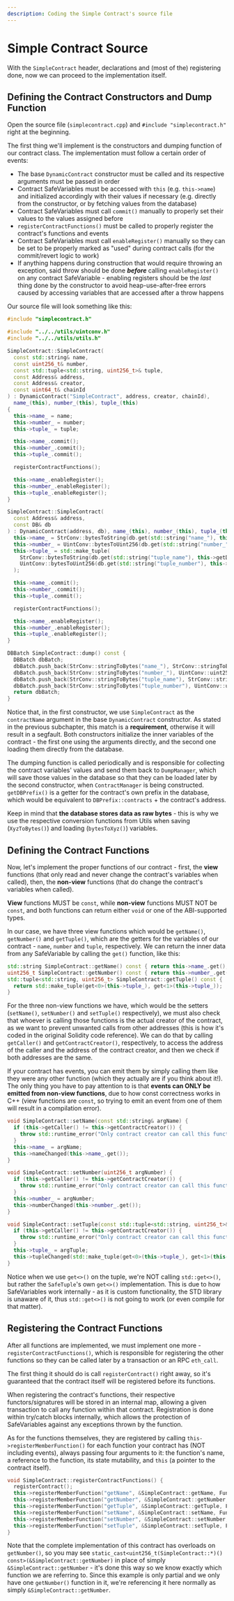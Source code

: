 ```yaml
---
description: Coding the Simple Contract's source file
---
```


# Simple Contract Source

With the `SimpleContract` header, declarations and (most of the) registering done, now we can proceed to the implementation itself.

## Defining the Contract Constructors and Dump Function

Open the source file (`simplecontract.cpp`) and `#include "simplecontract.h"` right at the beginning.

The first thing we'll implement is the constructors and dumping function of our contract class. The implementation must follow a certain order of events:

* The base `DynamicContract` constructor must be called and its respective arguments must be passed in order
* Contract SafeVariables must be accessed with `this` (e.g. `this->name`) and initialized accordingly with their values if necessary (e.g. directly from the constructor, or by fetching values from the database)
* Contract SafeVariables must call `commit()` manually to properly set their values to the values assigned before
* `registerContractFunctions()` must be called to properly register the contract's functions and events
* Contract SafeVariables must call `enableRegister()` manually so they can be set to be properly marked as "used" during contract calls (for the commit/revert logic to work)
* If anything happens during construction that would require throwing an exception, said throw should be done ***before*** calling `enableRegister()` on any contract SafeVariable - enabling registers should be the *last* thing done by the constructor to avoid heap-use-after-free errors caused by accessing variables that are accessed after a throw happens

Our source file will look something like this:

```cpp
#include "simplecontract.h"

#include "../../utils/uintconv.h"
#include "../../utils/utils.h"

SimpleContract::SimpleContract(
  const std::string& name,
  const uint256_t& number,
  const std::tuple<std::string, uint256_t>& tuple,
  const Address& address,
  const Address& creator,
  const uint64_t& chainId
) : DynamicContract("SimpleContract", address, creator, chainId),
  name_(this), number_(this), tuple_(this)
{
  this->name_ = name;
  this->number_ = number;
  this->tuple_ = tuple;

  this->name_.commit();
  this->number_.commit();
  this->tuple_.commit();

  registerContractFunctions();

  this->name_.enableRegister();
  this->number_.enableRegister();
  this->tuple_.enableRegister();
}

SimpleContract::SimpleContract(
  const Address& address,
  const DB& db
) : DynamicContract(address, db), name_(this), number_(this), tuple_(this) {
  this->name_ = StrConv::bytesToString(db.get(std::string("name_"), this->getDBPrefix()));
  this->number_ = UintConv::bytesToUint256(db.get(std::string("number_"), this->getDBPrefix()));
  this->tuple_ = std::make_tuple(
    StrConv::bytesToString(db.get(std::string("tuple_name"), this->getDBPrefix())),
    UintConv::bytesToUint256(db.get(std::string("tuple_number"), this->getDBPrefix()))
  );

  this->name_.commit();
  this->number_.commit();
  this->tuple_.commit();

  registerContractFunctions();

  this->name_.enableRegister();
  this->number_.enableRegister();
  this->tuple_.enableRegister();
}

DBBatch SimpleContract::dump() const {
  DBBatch dbBatch;
  dbBatch.push_back(StrConv::stringToBytes("name_"), StrConv::stringToBytes(this->name_.get()), this->getDBPrefix());
  dbBatch.push_back(StrConv::stringToBytes("number_"), UintConv::uint256ToBytes(this->number_.get()), this->getDBPrefix());
  dbBatch.push_back(StrConv::stringToBytes("tuple_name"), StrConv::stringToBytes(get<0>(this->tuple_)), this->getDBPrefix());
  dbBatch.push_back(StrConv::stringToBytes("tuple_number"), UintConv::uint256ToBytes(get<1>(this->tuple_)), this->getDBPrefix());
  return dbBatch;
}
```

Notice that, in the first constructor, we use `SimpleContract` as the `contractName` argument in the base `DynamicContract` constructor. As stated in the previous subchapter, this match is a **requirement**, otherwise it will result in a segfault. Both constructors initialize the inner variables of the contract - the first one using the arguments directly, and the second one loading them directly from the database.

The dumping function is called periodically and is responsible for collecting the contract variables' values and send them back to `DumpManager`, which will save those values in the database so that they can be loaded later by the second constructor, when `ContractManager` is being constructed. `getDBPrefix()` is a getter for the contract's own prefix in the database, which would be equivalent to `DBPrefix::contracts` + the contract's address.

Keep in mind that **the database stores data as raw bytes** - this is why we use the respective conversion functions from Utils when saving (`XyzToBytes()`) and loading (`bytesToXyz()`) variables.

## Defining the Contract Functions

Now, let's implement the proper functions of our contract - first, the **view** functions (that only read and never change the contract's variables when called), then, the **non-view** functions (that do change the contract's variables when called).

**View** functions MUST be `const`, while **non-view** functions MUST NOT be `const`, and both functions can return either `void` or one of the ABI-supported types.

In our case, we have three view functions which would be `getName()`, `getNumber()` and `getTuple()`, which are the getters for the variables of our contract - `name`, `number` and `tuple`, respectively. We can return the inner data from any SafeVariable by calling the `get()` function, like this:

```cpp
std::string SimpleContract::getName() const { return this->name_.get(); }
uint256_t SimpleContract::getNumber() const { return this->number_.get(); }
std::tuple<std::string, uint256_t> SimpleContract::getTuple() const {
  return std::make_tuple(get<0>(this->tuple_), get<1>(this->tuple_));
}
```

For the three non-view functions we have, which would be the setters (`setName()`, `setNumber()` and `setTuple()` respectively), we must also check that whoever is calling those functions is the actual creator of the contract, as we want to prevent unwanted calls from other addresses (this is how it's coded in the original Solidity code reference). We can do that by calling `getCaller()` and `getContractCreator()`, respectively, to access the address of the caller and the address of the contract creator, and then we check if both addresses are the same.

If your contract has events, you can emit them by simply calling them like they were any other function (which they actually are if you think about it!). The only thing you have to pay attention to is that **events can ONLY be emitted from non-view functions**, due to how const correctness works in C++ (view functions are `const`, so trying to emit an event from one of them will result in a compilation error).

```cpp
void SimpleContract::setName(const std::string& argName) {
  if (this->getCaller() != this->getContractCreator()) {
    throw std::runtime_error("Only contract creator can call this function.");
  }
  this->name_ = argName;
  this->nameChanged(this->name_.get());
}

void SimpleContract::setNumber(uint256_t argNumber) {
  if (this->getCaller() != this->getContractCreator()) {
    throw std::runtime_error("Only contract creator can call this function.");
  }
  this->number_ = argNumber;
  this->numberChanged(this->number_.get());
}

void SimpleContract::setTuple(const std::tuple<std::string, uint256_t>& argTuple) {
  if (this->getCaller() != this->getContractCreator()) {
    throw std::runtime_error("Only contract creator can call this function.");
  }
  this->tuple_ = argTuple;
  this->tupleChanged(std::make_tuple(get<0>(this->tuple_), get<1>(this->tuple_)));
}
```

Notice when we use `get<>()` on the tuple, we're NOT calling `std::get<>()`, but rather the `SafeTuple`'s own `get<>()` implementation. This is due to how SafeVariables work internally - as it is custom functionality, the STD library is unaware of it, thus `std::get<>()` is not going to work (or even compile for that matter).

## Registering the Contract Functions

After all functions are implemented, we must implement one more - `registerContractFunctions()`, which is responsible for registering the other functions so they can be called later by a transaction or an RPC `eth_call`.

The first thing it should do is call `registerContract()` right away, so it's guaranteed that the contract itself will be registered before its functions.

When registering the contract's functions, their respective functors/signatures will be stored in an internal map, allowing a given transaction to call any function within that contract. Registration is done within try/catch blocks internally, which allows the protection of SafeVariables against any exceptions thrown by the function.

As for the functions themselves, they are registered by calling `this->registerMemberFunction()` for each function your contract has (NOT including events), always passing four arguments to it: the function's name, a reference to the function, its state mutability, and `this` (a pointer to the contract itself).

```cpp
void SimpleContract::registerContractFunctions() {
  registerContract();
  this->registerMemberFunction("getName", &SimpleContract::getName, FunctionTypes::View, this);
  this->registerMemberFunction("getNumber", &SimpleContract::getNumber, FunctionTypes::View, this);
  this->registerMemberFunction("getTuple", &SimpleContract::getTuple, FunctionTypes::View, this);
  this->registerMemberFunction("setName", &SimpleContract::setName, FunctionTypes::NonPayable, this);
  this->registerMemberFunction("setNumber", &SimpleContract::setNumber, FunctionTypes::NonPayable, this);
  this->registerMemberFunction("setTuple", &SimpleContract::setTuple, FunctionTypes::NonPayable, this);
}
```

Note that the complete implementation of this contract has overloads on `getNumber()`, so you may see `static_cast<uint256_t(SimpleContract::*)() const>(&SimpleContract::getNumber)` in place of simply `&SimpleContract::getNumber` - it's done this way so we know exactly which function we are referring to. Since this example is only partial and we only have one `getNumber()` function in it, we're referencing it here normally as simply `&SimpleContract::getNumber`.
